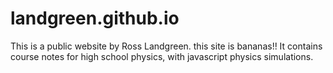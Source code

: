 # landgreen.github.io
This is a public website by Ross Landgreen.
this site is bananas!!
It contains course notes for high school physics, with javascript physics simulations.
